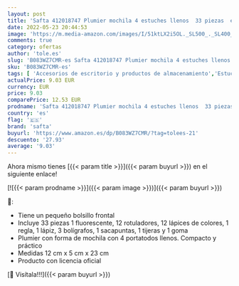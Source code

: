 ```yaml
---
layout: post
title: 'Safta 412018747 Plumier mochila 4 estuches llenos  33 piezas  escolar Moos  Multicolor  Corgi '
date: 2022-05-23 20:44:53
image: 'https://m.media-amazon.com/images/I/51ktLX2i5OL._SL500_._SL400_.jpg'
comments: true
category: ofertas
author: 'tole.es'
slug: 'B083WZ7CMR-es Safta 412018747 Plumier mochila 4 estuches llenos 33...'
sku: 'B083WZ7CMR-es'
tags: [ 'Accesorios de escritorio y productos de almacenamiento','Estuches escolares','Material de oficina','Materiales, organizadores y dispensadores de escritorio','Oficina y papelería','escolar','mochila','safta','🇪🇸', ]
actualPrice: 9.03 EUR
currency: EUR
price: 9.03
comparePrice: 12.53 EUR
prodname: 'Safta 412018747 Plumier mochila 4 estuches llenos  33 piezas  escolar Moos  Multicolor  Corgi '
country: 'es'
flag: '🇪🇸'
brand: 'safta'
buyurl: 'https://www.amazon.es/dp/B083WZ7CMR/?tag=tolees-21'
descuento: '27.93'
average: '9.03'
---
```


Ahora mismo tienes [{{< param title >}}]({{< param buyurl >}}) en el siguiente enlace!

[![{{< param prodname >}}]({{< param image >}})]({{< param buyurl >}})

🔎:

- Tiene un pequeño bolsillo frontal
- Incluye 33 piezas 1 fluorescente, 12 rotuladores, 12 lápices de colores, 1 regla, 1 lápiz, 3 bolígrafos, 1 sacapuntas, 1 tijeras y 1 goma
- Plumier con forma de mochila con 4 portatodos llenos. Compacto y práctico
- Medidas 12 cm x 5 cm x 23 cm
- Producto con licencia oficial

[🛒 Visítala!!!]({{< param buyurl >}})
